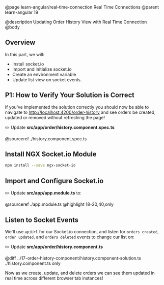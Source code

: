 @page learn-angular/real-time-connection Real Time Connections
@parent learn-angular 19

@description Updating Order History View with Real Time Connection
@body

## Overview

In this part, we will:

- Install socket.io
- Import and initialize socket.io
- Create an environment variable
- Update list view on socket events.

## P1: How to Verify Your Solution is Correct

If you've implemented the solution correctly you should now be able to navigate to <a href="http://localhost:4200/order-history" target="\_blank">http://localhost:4200/order-history</a> and see orders be created, updated or removed without refreshing the page!

✏️ Update __src/app/order/history.component.spec.ts__

@sourceref ./history.component.spec.ts

## Install NGX Socket.io Module

```bash
npm install --save ngx-socket-io
```

## Import and Configure Socket.io

✏️ Update __src/app/app.module.ts__ to:

@sourceref ./app.module.ts
@highlight 18-20,40,only

<!-- This polyfill doesn't seem neccesary for Angular 10, but the bug is still open and doesn't mention Angular 9+, so I'm leaving this here until the issue is actually resolved.
     Bug report: https://github.com/socketio/socket.io-client/issues/1206 
-->

<!-- ## Use Polyfills

Currently there's a bug with the latest CLI verion when using socket.io. Until it's fixed, we can use polyfills.

✏️ Update __src/polyfills.ts__ to:

@sourceref ./polyfills.ts
@highlight 20, only
-->

## Listen to Socket Events

 We'll use `apiUrl` for our Socket.io connection, and listen for `orders created`, `order updated`, and `orders deleted` events to change our list on:

✏️ Update __src/app/order/history.component.ts__

 @diff ../17-order-history-component/history.component-solution.ts ./history.component.ts only


Now as we create, update, and delete orders we can see them updated in real time across different browser tab instances!
